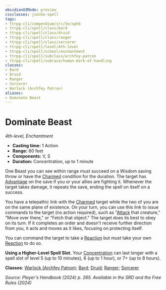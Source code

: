 ```yaml
---
obsidianUIMode: preview
cssclasses: json5e-spell
tags:
- ttrpg-cli/compendium/src/5e/xphb
- ttrpg-cli/spell/class/bard
- ttrpg-cli/spell/class/druid
- ttrpg-cli/spell/class/ranger
- ttrpg-cli/spell/class/sorcerer
- ttrpg-cli/spell/level/4th-level
- ttrpg-cli/spell/school/enchantment
- ttrpg-cli/spell/subclass/archfey-patron
- ttrpg-cli/spell/subrace/human-mark-of-handling
classes:
- Bard
- Druid
- Ranger
- Sorcerer
- Warlock (Archfey Patron)
aliases:
- Dominate Beast
---
```

# Dominate Beast
*4th-level, Enchantment*  


- **Casting time:** 1 Action
- **Range:** 60 feet
- **Components:** V, S
- **Duration:** Concentration, up to 1 minute

One Beast you can see within range must succeed on a Wisdom saving throw or have the [Charmed](Інструменти%20ДМ/CLI/rules/conditions.md#Charmed) condition for the duration. The target has [Advantage](Інструменти%20ДМ/CLI/rules/variant-rules/advantage-xphb.md) on the save if you or your allies are fighting it. Whenever the target takes damage, it repeats the save, ending the spell on itself on a success.

You have a telepathic link with the [Charmed](Інструменти%20ДМ/CLI/rules/conditions.md#Charmed) target while the two of you are on the same plane of existence. On your turn, you can use this link to issue commands to the target (no action required), such as "[Attack](Інструменти%20ДМ/CLI/rules/actions.md#Attack) that creature," "Move over there," or "Fetch that object." The target does its best to obey on its turn. If it completes an order and doesn't receive further direction from you, it acts and moves as it likes, focusing on protecting itself.

You can command the target to take a [Reaction](Інструменти%20ДМ/CLI/rules/variant-rules/reaction-xphb.md) but must take your own [Reaction](Інструменти%20ДМ/CLI/rules/variant-rules/reaction-xphb.md) to do so.

**Using a Higher-Level Spell Slot.** Your [Concentration](Інструменти%20ДМ/CLI/rules/conditions.md#Concentration) can last longer with a spell slot of level 5 (up to 10 minutes), 6 (up to 1 hour), or 7+ (up to 8 hours).

**Classes**: [Warlock (Archfey Patron)](Інструменти%20ДМ/CLI/lists/list-spells-classes-archfey-patron-xphb.md "subclass=XPHB;class=XPHB"); [Bard](Інструменти%20ДМ/CLI/lists/list-spells-classes-bard.md); [Druid](Інструменти%20ДМ/CLI/lists/list-spells-classes-druid.md); [Ranger](Інструменти%20ДМ/CLI/lists/list-spells-classes-ranger.md); [Sorcerer](Інструменти%20ДМ/CLI/lists/list-spells-classes-sorcerer.md)

*Source: Player's Handbook (2024) p. 265. Available in the <span title='Systems Reference Document (5.2)'>SRD</span> and the Free Rules (2024)*
